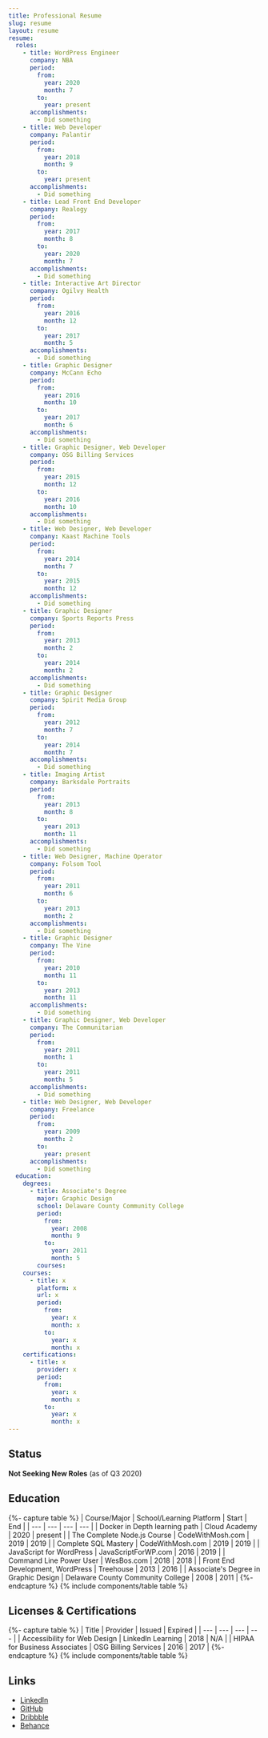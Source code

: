 ```yaml
---
title: Professional Resume
slug: resume
layout: resume
resume:
  roles:
    - title: WordPress Engineer
      company: NBA
      period:
        from:
          year: 2020
          month: 7
        to:
          year: present
      accomplishments:
        - Did something
    - title: Web Developer
      company: Palantir
      period:
        from:
          year: 2018
          month: 9
        to:
          year: present
      accomplishments:
        - Did something
    - title: Lead Front End Developer
      company: Realogy
      period:
        from:
          year: 2017
          month: 8
        to:
          year: 2020
          month: 7
      accomplishments:
        - Did something
    - title: Interactive Art Director
      company: Ogilvy Health
      period:
        from:
          year: 2016
          month: 12
        to:
          year: 2017
          month: 5
      accomplishments:
        - Did something
    - title: Graphic Designer
      company: McCann Echo
      period:
        from:
          year: 2016
          month: 10
        to:
          year: 2017
          month: 6
      accomplishments:
        - Did something
    - title: Graphic Designer, Web Developer
      company: OSG Billing Services
      period:
        from:
          year: 2015
          month: 12
        to:
          year: 2016
          month: 10
      accomplishments:
        - Did something
    - title: Web Designer, Web Developer
      company: Kaast Machine Tools
      period:
        from:
          year: 2014
          month: 7
        to:
          year: 2015
          month: 12
      accomplishments:
        - Did something
    - title: Graphic Designer
      company: Sports Reports Press
      period:
        from:
          year: 2013
          month: 2
        to:
          year: 2014
          month: 2
      accomplishments:
        - Did something
    - title: Graphic Designer
      company: Spirit Media Group
      period:
        from:
          year: 2012
          month: 7
        to:
          year: 2014
          month: 7
      accomplishments:
        - Did something
    - title: Imaging Artist
      company: Barksdale Portraits
      period:
        from:
          year: 2013
          month: 8
        to:
          year: 2013
          month: 11
      accomplishments:
        - Did something
    - title: Web Designer, Machine Operator
      company: Folsom Tool
      period:
        from:
          year: 2011
          month: 6
        to:
          year: 2013
          month: 2
      accomplishments:
        - Did something
    - title: Graphic Designer
      company: The Vine
      period:
        from:
          year: 2010
          month: 11
        to:
          year: 2013
          month: 11
      accomplishments:
        - Did something
    - title: Graphic Designer, Web Developer
      company: The Communitarian
      period:
        from:
          year: 2011
          month: 1
        to:
          year: 2011
          month: 5
      accomplishments:
        - Did something
    - title: Web Designer, Web Developer
      company: Freelance
      period:
        from:
          year: 2009
          month: 2
        to:
          year: present
      accomplishments:
        - Did something
  education:
    degrees:
      - title: Associate's Degree
        major: Graphic Design
        school: Delaware County Community College
        period:
          from:
            year: 2008
            month: 9
          to:
            year: 2011
            month: 5
        courses:
    courses:
      - title: x
        platform: x
        url: x
        period:
          from:
            year: x
            month: x
          to:
            year: x
            month: x
    certifications:
      - title: x
        provider: x
        period:
          from:
            year: x
            month: x
          to:
            year: x
            month: x
---
```

<section class="resume__section" aria-labelledby="status">
  <h2 class="resume__section-title" id="status">Status</h2>
  <p><strong>Not Seeking New Roles</strong> (as of Q3 2020)</p>
</section>

## Education
{%- capture table %}
| Course/Major                         | School/Learning Platform          | Start | End     |
| ---                                  | ---                               | ---   | ---     |
| Docker in Depth learning path        | Cloud Academy                     | 2020  | present |
| The Complete Node.js Course          | CodeWithMosh.com                  | 2019  | 2019    |
| Complete SQL Mastery                 | CodeWithMosh.com                  | 2019  | 2019    |
| JavaScript for WordPress             | JavaScriptForWP.com               | 2016  | 2019    |
| Command Line Power User              | WesBos.com                        | 2018  | 2018    |
| Front End Development, WordPress     | Treehouse                         | 2013  | 2016    |
| Associate's Degree in Graphic Design | Delaware County Community College | 2008  | 2011    |
{%- endcapture %}
{% include components/table table %}

## Licenses & Certifications
{%- capture table %}
| Title                         | Provider             | Issued | Expired |
| ---                           | ---                  | ---    | ---     |
| Accessibility for Web Design  | LinkedIn Learning    | 2018   | N/A     |
| HIPAA for Business Associates | OSG Billing Services | 2016   | 2017    |
{%- endcapture %}
{% include components/table table %}

## Links
- [LinkedIn](https://linkedin.com/in/paulshryock)
- [GitHub](https://github.com/paulshryock)
- [Dribbble](https://dribbble.com/pshry)
- [Behance](https://www.behance.net/pshry)
